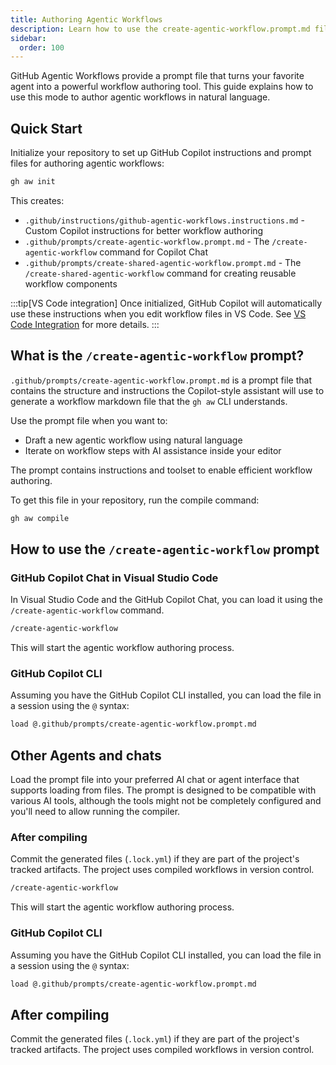```yaml
---
title: Authoring Agentic Workflows
description: Learn how to use the create-agentic-workflow.prompt.md file in VS Code to author agentic workflows in natural language.
sidebar:
  order: 100
---
```


GitHub Agentic Workflows provide a prompt file that turns your favorite agent into 
a powerful workflow authoring tool. This guide explains how to use this mode to author agentic workflows in natural language.

## Quick Start

Initialize your repository to set up GitHub Copilot instructions and prompt files for authoring agentic workflows:

```bash wrap
gh aw init
```

This creates:
- `.github/instructions/github-agentic-workflows.instructions.md` - Custom Copilot instructions for better workflow authoring
- `.github/prompts/create-agentic-workflow.prompt.md` - The `/create-agentic-workflow` command for Copilot Chat
- `.github/prompts/create-shared-agentic-workflow.prompt.md` - The `/create-shared-agentic-workflow` command for creating reusable workflow components

:::tip[VS Code integration]
Once initialized, GitHub Copilot will automatically use these instructions when you edit workflow files in VS Code. See [VS Code Integration](/gh-aw/tools/vscode/) for more details.
:::

## What is the `/create-agentic-workflow` prompt?

`.github/prompts/create-agentic-workflow.prompt.md` is a prompt file that contains the structure and instructions the Copilot-style assistant will use to generate a workflow markdown file that the `gh aw` CLI understands.

Use the prompt file when you want to:
- Draft a new agentic workflow using natural language
- Iterate on workflow steps with AI assistance inside your editor

The prompt contains instructions and toolset to enable efficient workflow authoring.

To get this file in your repository, run the compile command:

```bash
gh aw compile
```

## How to use the `/create-agentic-workflow` prompt

### GitHub Copilot Chat in Visual Studio Code

In Visual Studio Code and the GitHub Copilot Chat, you can load it using the `/create-agentic-workflow` command.

```sh
/create-agentic-workflow
```

This will start the agentic workflow authoring process.

### GitHub Copilot CLI

Assuming you have the GitHub Copilot CLI installed, you can load the file in a session using the `@` syntax:

```bash
load @.github/prompts/create-agentic-workflow.prompt.md
```

## Other Agents and chats

Load the prompt file into your preferred AI chat or agent interface that supports loading from files. The prompt is designed to be compatible with various AI tools, although the tools might not be completely configured and you'll need to allow running the compiler.

### After compiling

Commit the generated files (`.lock.yml`) if they are part of the project's tracked artifacts. The project uses compiled workflows in version control.

```sh
/create-agentic-workflow
```

This will start the agentic workflow authoring process.

### GitHub Copilot CLI

Assuming you have the GitHub Copilot CLI installed, you can load the file in a session using the `@` syntax:

```bash
load @.github/prompts/create-agentic-workflow.prompt.md
```

## After compiling

Commit the generated files (`.lock.yml`) if they are part of the project's tracked artifacts. The project uses compiled workflows in version control.
